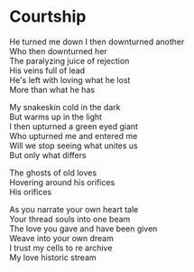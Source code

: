 # Courtship  

He turned me down I then downturned another  
Who then downturned her  
The paralyzing juice of rejection  
His veins full of lead  
He's left with loving what he lost  
More than what he has  

My snakeskin cold in the dark  
But warms up in the light  
I then upturned a green eyed giant  
Who upturned me and entered me  
Will we stop seeing what unites us  
But only what differs  

The ghosts of old loves  
Hovering around his orifices  
His orifices  

As you narrate your own heart tale  
Your thread souls into one beam  
The love you gave and have been given  
Weave into your own dream  
I trust my cells to re archive  
My love historic stream  

